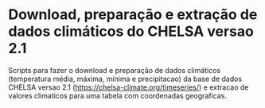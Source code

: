 # Download, preparação e extração de dados climáticos do CHELSA versao 2.1
Scripts para fazer o download e preparação de dados climáticos (temperatura média, máxima, mínima e precipitacao) da base de dados CHELSA versao 2.1 (https://chelsa-climate.org/timeseries/) e extracao de valores climaticos para uma tabela com coordenadas geograficas.
